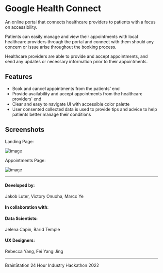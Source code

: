 # Google Health Connect

An online portal that connects healthcare providers to patients with a focus on accessibility.

Patients can easily manage and view their appointments with local healthcare providers through the portal and connect with them should any concern or issue arise throughout the booking process. 

Healthcare providers are able to provide and accept appointments, and send any updates or necessary information prior to their appointments.

## Features

- Book and cancel appointments from the patients' end
- Provide availability and accept appointments from the healthcare providers' end
- Clear and easy to navigate UI with accessible color palette
- User consented collected data is used to provide tips and advice to help patients better manage their conditions


## Screenshots

Landing Page:

![image](https://user-images.githubusercontent.com/104222379/190879854-fd5d2ad4-7d54-4d24-a792-5b7ab370d772.png)


Appointments Page:

![image](https://user-images.githubusercontent.com/104222379/190879865-ea2601b4-0220-4679-ae20-c17afaa5509c.png)

---------------------
#### Developed by: 
Jakob Luter, Victory Onuoha, Marco Ye

#### In collaboration with:
#### Data Scientists: 
Jelena Capin, Barid Temple

#### UX Designers:
Rebecca Yang, Fei Yang Jing

-----------------------

BrainStation 24 Hour Industry Hackathon 2022
